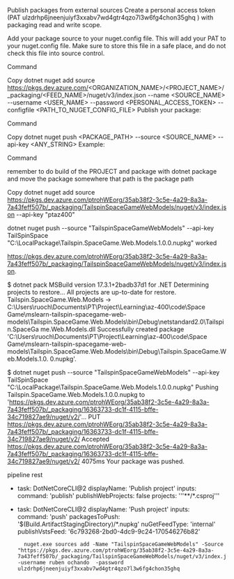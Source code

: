Publish packages from external sources
Create a personal access token (PAT ulzdrhp6jneenjuiyf3xxabv7wd4gtr4qzo7l3w6fg4chon35ghq ) with packaging read and write scope.

Add your package source to your nuget.config file. This will add your PAT to your nuget.config file. Make sure to store this file in a safe place, and do not check this file into source control.

Command

Copy
dotnet nuget add source https://pkgs.dev.azure.com/<ORGANIZATION_NAME>/<PROJECT_NAME>/_packaging/<FEED_NAME>/nuget/v3/index.json --name <SOURCE_NAME> --username <USER_NAME> --password <PERSONAL_ACCESS_TOKEN> --configfile <PATH_TO_NUGET_CONFIG_FILE>
Publish your package:

Command

Copy
dotnet nuget push <PACKAGE_PATH> --source <SOURCE_NAME> --api-key <ANY_STRING>
Example:

Command

remember to do build of the PROJECT
and package with dotnet package
and move the package somewhere that path is the package path

Copy
dotnet nuget add source https://pkgs.dev.azure.com/ptrohWEorg/35ab38f2-3c5e-4a29-8a3a-7a43feff507b/_packaging/TailspinSpaceGameWebModels/nuget/v3/index.json --api-key "ptaz400"

dotnet nuget push --source "TailspinSpaceGameWebModels" --api-key TailSpinSpace "C:\LocalPackage\Tailspin.SpaceGame.Web.Models.1.0.0.nupkg" worked

https://pkgs.dev.azure.com/ptrohWEorg/35ab38f2-3c5e-4a29-8a3a-7a43feff507b/_packaging/TailspinSpaceGameWebModels/nuget/v3/index.json.


$ dotnet pack
MSBuild version 17.3.1+2badb37d1 for .NET
  Determining projects to restore...
  All projects are up-to-date for restore.
  Tailspin.SpaceGame.Web.Models -> C:\Users\ruoch\Documents\PT\Project\Learning\az-400\code\Space Game\mslearn-tailspin-spacegame-web-models\Tailspin.SpaceGame.Web.Models\bin\Debug\netstandard2.0\Tailspin.SpaceGa
  me.Web.Models.dll
  Successfully created package 'C:\Users\ruoch\Documents\PT\Project\Learning\az-400\code\Space Game\mslearn-tailspin-spacegame-web-models\Tailspin.SpaceGame.Web.Models\bin\Debug\Tailspin.SpaceGame.Web.Models.1.0.
  0.nupkg'.

  
$ dotnet nuget push --source "TailspinSpaceGameWebModels" --api-key TailSpinSpace "C:\LocalPackage\Tailspin.SpaceGame.Web.Models.1.0.0.nupkg"
Pushing Tailspin.SpaceGame.Web.Models.1.0.0.nupkg to 'https://pkgs.dev.azure.com/ptrohWEorg/35ab38f2-3c5e-4a29-8a3a-7a43feff507b/_packaging/16363733-dc1f-4115-bffe-34c719827ae9/nuget/v2/'...
  PUT https://pkgs.dev.azure.com/ptrohWEorg/35ab38f2-3c5e-4a29-8a3a-7a43feff507b/_packaging/16363733-dc1f-4115-bffe-34c719827ae9/nuget/v2/
  Accepted https://pkgs.dev.azure.com/ptrohWEorg/35ab38f2-3c5e-4a29-8a3a-7a43feff507b/_packaging/16363733-dc1f-4115-bffe-34c719827ae9/nuget/v2/ 4075ms
Your package was pushed.



pipeline rest
- task: DotNetCoreCLI@2
  displayName: 'Publish project'
  inputs:
      command: 'publish'
      publishWebProjects: false
      projects: '''**/*.csproj'''
- task: DotNetCoreCLI@2
  displayName: 'Push project'
  inputs:    
        command: 'push'
        packagesToPush: '$(Build.ArtifactStagingDirectory)/*.nupkg'
        nuGetFeedType: 'internal'
        publishVstsFeed: '6c793268-2bd0-4dc9-9c24-170546276b82'

        nuget.exe sources add -Name "TailspinSpaceGameWebModels" -Source "https://pkgs.dev.azure.com/ptrohWEorg/35ab38f2-3c5e-4a29-8a3a-7a43feff507b/_packaging/TailspinSpaceGameWebModels/nuget/v3/index.json" -username ruben ochando  -password ulzdrhp6jneenjuiyf3xxabv7wd4gtr4qzo7l3w6fg4chon35ghq